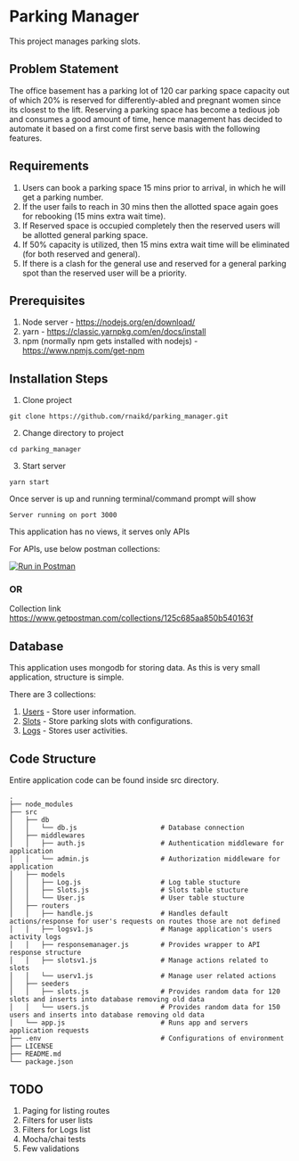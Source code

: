 # Parking Manager

This project manages parking slots.

## Problem Statement

The office basement has a parking lot of 120 car parking space capacity out of which 20% is reserved for differently-abled and pregnant women
since its closest to the lift.
Reserving a parking space has become a tedious job and consumes a good amount of time, hence management has decided to
automate it based on a first come first serve basis with the following features.

## Requirements
1. Users can book a parking space 15 mins prior to arrival, in which he will get a parking number.
2. If the user fails to reach in 30 mins then the allotted space again goes for rebooking (15 mins extra wait time).
3. If Reserved space is occupied completely then the reserved users will be allotted general parking space.
4. If 50% capacity is utilized, then 15 mins extra wait time will be eliminated (for both reserved and general).
5. If there is a clash for the general use and reserved for a general parking spot than the reserved user will be a priority.

## Prerequisites
1. Node server - https://nodejs.org/en/download/
2. yarn - https://classic.yarnpkg.com/en/docs/install
3. npm (normally npm gets installed with nodejs) - https://www.npmjs.com/get-npm 

## Installation Steps
1. Clone project 
```
git clone https://github.com/rnaikd/parking_manager.git
```
2. Change directory to project
```
cd parking_manager
```
3. Start server
```
yarn start
```

Once server is up and running terminal/command prompt will show
```
Server running on port 3000
```

This application has no views, it serves only APIs

For APIs, use below postman collections:

[![Run in Postman](https://run.pstmn.io/button.svg)](https://app.getpostman.com/run-collection/125c685aa850b540163f)

### OR 

Collection link
https://www.getpostman.com/collections/125c685aa850b540163f

## Database
This application uses mongodb for storing data. As this is very small application, structure is simple.

There are 3 collections:
1. [Users](https://github.com/rnaikd/parking_manager/blob/master/src/models/User.js) - Store user information.
2. [Slots](https://github.com/rnaikd/parking_manager/blob/master/src/models/Slots.js) - Store parking slots with configurations.
3. [Logs](https://github.com/rnaikd/parking_manager/blob/master/src/models/Log.js) - Stores user activities.

## Code Structure
Entire application code can be found inside src directory.
```
.
├── node_modules
├── src
│   ├── db
│   │   └── db.js                     # Database connection
│   ├── middlewares
│   │   ├── auth.js                   # Authentication middleware for application
│   │   └── admin.js                  # Authorization middleware for application
│   ├── models
│   │   ├── Log.js                    # Log table stucture
│   │   ├── Slots.js                  # Slots table stucture
│   │   └── User.js                   # User table stucture
│   ├── routers
│   │   ├── handle.js                 # Handles default actions/response for user's requests on routes those are not defined
│   │   ├── logsv1.js                 # Manage application's users activity logs
│   │   ├── responsemanager.js        # Provides wrapper to API response structure 
│   │   ├── slotsv1.js                # Manage actions related to slots
│   │   └── userv1.js                 # Manage user related actions
│   ├── seeders
│   │   ├── slots.js                  # Provides random data for 120 slots and inserts into database removing old data
│   │   └── users.js                  # Provides random data for 150 users and inserts into database removing old data
│   └── app.js                        # Runs app and servers application requests
├── .env                              # Configurations of environment
├── LICENSE
├── README.md
└── package.json
```


## TODO
1. Paging for listing routes
2. Filters for user lists
3. Filters for Logs list
4. Mocha/chai tests 
5. Few validations

